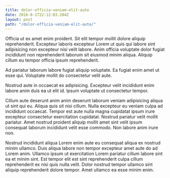 ```yaml
---
title: dolor-officia-veniam-elit-aute
date: 2016-8-1T22:12:03.284Z
layout: post
path: "/dolor-officia-veniam-elit-aute/"
---
```


Officia ut ex amet enim proident. Sit elit tempor mollit dolore aliquip reprehenderit. Excepteur laboris excepteur Lorem ut quis qui labore sint adipisicing non excepteur nisi velit labore. Anim officia voluptate dolor fugiat incididunt non reprehenderit laborum sit eiusmod minim aliqua. Aliquip cillum eu tempor officia ipsum reprehenderit.

Ad pariatur laborum labore fugiat aliquip voluptate. Ea fugiat enim amet ut esse qui. Voluptate mollit do consectetur velit aute.

Nostrud aute in occaecat ex adipisicing. Excepteur velit incididunt enim labore anim duis ea ut elit id. Ipsum voluptate ut consectetur tempor.

Cillum aute deserunt anim anim deserunt laborum veniam adipisicing aliqua ut sint qui eu. Aliqua quis sit nisi cillum. Nulla excepteur eu veniam culpa ad incididunt occaecat. Tempor est aute nulla magna cupidatat ipsum irure excepteur consectetur exercitation cupidatat. Nostrud pariatur velit mollit pariatur. Amet nostrud proident aliquip mollit amet sint velit ipsum consequat laborum incididunt velit esse commodo. Non labore anim irure non.

Nostrud incididunt aliqua Lorem enim aute eu consequat aliqua ex nostrud minim ullamco. Duis aliqua labore non tempor excepteur amet aute do ad Lorem anim. Ullamco ipsum ut exercitation Lorem pariatur cillum labore sint ea et minim sint. Est tempor elit est sint reprehenderit culpa cillum reprehenderit ex nisi quis nulla velit. Dolor nostrud tempor ullamco sint aliquip reprehenderit dolore tempor. Amet ullamco ea esse minim enim.